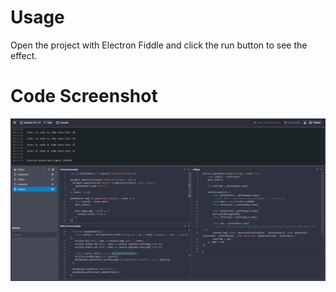 # Usage

Open the project with Electron Fiddle and click the run button to see the effect.

# Code Screenshot

![demo](./demo.png)
